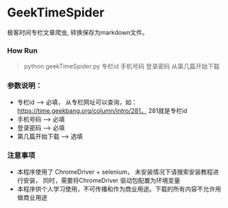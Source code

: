 # GeekTimeSpider
极客时间专栏文章爬虫, 转换保存为markdown文件。

### How Run
> python geekTimeSpider.py 专栏id 手机号码 登录密码 从第几篇开始下载
>
### 参数说明：  
   * 专栏id --> 必填， 从专栏网址可以查询，如： https://time.geekbang.org/column/intro/281， 281就是专栏id
   * 手机号码 --> 必填
   * 登录密码 --> 必填
   * 第几篇开始下载 --> 选填

### 注意事项
* 本程序使用了 ChromeDriver + selenium， 未安装情况下请搜索安装教程进行安装，
同时，需要将ChromeDriver 驱动包配置为环境变量
* 本程序供个人学习使用，不可传播和作为商业用途。下载的所有内容不允许用做商业用途

